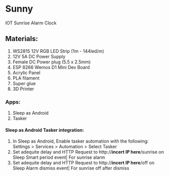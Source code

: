 # Sunny
IOT Sunrise Alarm Clock

## Materials:
1. WS2815 12V RGB LED Strip (1m - 144led/m)
2. 12V 5A DC Power Supply
3. Female DC Power plug (5.5 x 2.5mm)
4. ESP 8266 Wemos D1 Mini Dev Board
5. Acrylic Panel
6. PLA filament
7. Super glue
8. 3D Printer
### Apps:
1. Sleep as Android
2. Tasker
#### Sleep as Android Tasker integration:
1. In Sleep as Android, Enable tasker automation with the following:
      Settings > Services > Automation > Select Tasker
2. Set adequite delay and HTTP Request to http://**incert IP here**/sunrise on Sleep Smart period event| For sunrise alarm
3. Set adequite delay and HTTP Request to http://**incert IP here**/off on Sleep Alarm dismiss event| For sunrise off after dismiss
